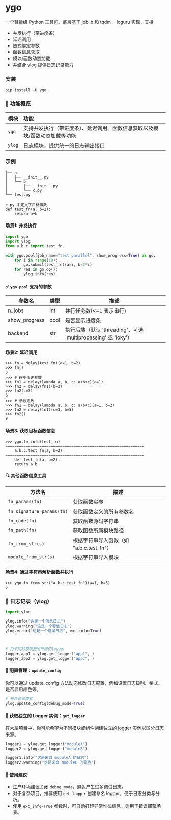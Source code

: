 # ygo
一个轻量级 Python 工具包，底层基于 joblib 和 tqdm 、loguru 实现，支持
- 并发执行（带进度条）
- 延迟调用
- 链式绑定参数
- 函数信息获取
- 模块/函数动态加载...
- 并结合 ylog 提供日志记录能力

### 安装
```shell
pip install -U ygo
```

### 🧰 功能概览

| 模块   | 功能                                                         |
| :----- | :----------------------------------------------------------- |
| `ygo`  | 支持并发执行（带进度条）、延迟调用、函数信息获取以及模块/函数动态加载等功能 |
| `ylog` | 日志模块，提供统一的日志输出接口                             |

### 示例

```
├── a
│   ├── __init__.py
│   └── b
│       ├── __init__.py
│       └── c.py
└── test.py

c.py 中定义了目标函数
def test_fn(a, b=2):
    return a+b
```

#### 场景1: 并发执行

```python
import ygo
import ylog
from a.b.c import test_fn

with ygo.pool(job_name="test parallel", show_progress=True) as go:
    for i in range(10):
        go.submit(test_fn)(a=i, b=2*i)
    for res in go.do():
        ylog.info(res)
```

#### ✅ `ygo.pool` 支持的参数

| 参数名        | 类型 | 描述                                                         |
| ------------- | ---- | ------------------------------------------------------------ |
| n_jobs        | int  | 并行任务数(<=1 表示串行)                                     |
| show_progress | bool | 是否显示进度条                                               |
| backend       | str  | 执行后端（默认 'threading'，可选 'multiprocessing' 或 'loky'） |

#### 场景2: 延迟调用

```
>>> fn = delay(test_fn)(a=1, b=2)
>>> fn()
3
>>> # 逐步传递参数
>>> fn1 = delay(lambda a, b, c: a+b+c)(a=1)
>>> fn2 = delay(fn1)(b=2)
>>> fn2(c=3)
6
>>> # 参数更改
>>> fn1 = delay(lambda a, b, c: a+b+c)(a=1, b=2)
>>> fn2 = delay(fn1)(c=3, b=5)
>>> fn2()
9
```

#### 场景3: 获取目标函数信息

```
>>> ygo.fn_info(test_fn)
=============================================================
    a.b.c.test_fn(a, b=2)
=============================================================
    def test_fn(a, b=2):
    return a+b
```

#### 🔍 其他函数信息工具

| 方法名                    | 描述                                     |
| ------------------------- | ---------------------------------------- |
| `fn_params(fn)`           | 获取函数实参                             |
| `fn_signature_params(fn)` | 获取函数定义的所有参数名                 |
| `fn_code(fn)`             | 获取函数源码字符串                       |
| `fn_path(fn)`             | 获取函数所属模块路径                     |
| `fn_from_str(s)`          | 根据字符串导入函数（如 "a.b.c.test_fn"） |
| `module_from_str(s)`      | 根据字符串导入模块                       |

#### 场景4: 通过字符串解析函数并执行

```
>>> ygo.fn_from_str("a.b.c.test_fn")(a=1, b=5)
6
```

### 📝 日志记录（ylog）

```python
import ylog

ylog.info("这是一个信息日志")
ylog.warning("这是一个警告日志")
ylog.error("这是一个错误日志", exc_info=True)



# 为不同的模块使用不同的logger
logger_app1 = ylog.get_logger("app1", )
logger_app2 = ylog.get_logger("app2", )
```

#### 🔧 配置管理：`update_config`

你可以通过 update_config 方法动态修改日志配置，例如设置日志级别、格式、是否启用颜色等。

```python
# 开启调试模式
ylog.update_config(debug_mode=True)
```

#### 🧩 获取独立的 Logger 实例：`get_logger`

在大型项目中，你可能希望为不同模块或组件创建独立的 logger 实例以区分日志来源。

```python
logger1 = ylog.get_logger("moduleA")
logger2 = ylog.get_logger("moduleB")

logger1.info("这是来自 moduleA 的日志")
logger2.warning("这是来自 moduleB 的警告")
```

#### 📌 使用建议

- 生产环境建议关闭 `debug_mode`，避免产生过多调试日志。
- 对于复杂项目，推荐使用 `get_logger` 创建命名 logger，便于日志分类与分析。
- 使用 `exc_info=True` 参数时，可自动打印异常堆栈信息，适用于错误捕获场景。
